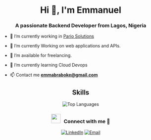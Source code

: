 <h1 align="center">Hi 👋, I'm Emmanuel</h1>
<h3 align="center">A passionate Backend Developer from Lagos, Nigeria</h3>


- 🔭 I’m currently working in <a href="https://www.pario.solutions/" target="blank">Pario Solutions</a>

- 🌱 I’m currently Working on web applications and APIs.

- 🤝 I’m available for freelancing.

- 🌱 I’m currently learning Cloud Devops

- 📫 Contact me **emmabraboke@gmail.com**


<h2 align="center">Skills</h2>
<p align="center">
  <img alt="Top Languages" src="https://github-readme-stats-sigma-five.vercel.app/api/top-langs/?username=emmabraboke&layout=compact&hide=html">
</p>

<h3 align="center" > <img src="https://media.giphy.com/media/iY8CRBdQXODJSCERIr/giphy.gif" width="30" height="30" style="margin-right: 10px;">Connect with me 🤝 </h3>
<p align="center">
  <a href="https://www.linkedin.com/in/emmanuelbraboke/"><img alt="LinkedIn" src="https://img.shields.io/badge/LinkedIn-Connect-blue?style=flat-square&logo=linkedin"></a>
  <a href="mailto:emmabraboke@gmail.com"><img alt="Email" src="https://img.shields.io/badge/Email-Say%20Hello-red?style=flat-square&logo=gmail&logoColor=white"></a>
  <!-- <a href="[Your Twitter Handle]"><img alt="Twitter" src="https://img.shields.io/badge/Twitter-Follow-blue?style=flat-square&logo=twitter&logoColor=white"></a> -->
</p>
